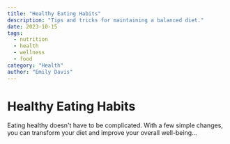 ```yaml
---
title: "Healthy Eating Habits"
description: "Tips and tricks for maintaining a balanced diet."
date: 2023-10-15
tags:
  - nutrition
  - health
  - wellness
  - food
category: "Health"
author: "Emily Davis"
---
```


# Healthy Eating Habits

Eating healthy doesn't have to be complicated. With a few simple changes, you can transform your diet and improve your overall well-being...
